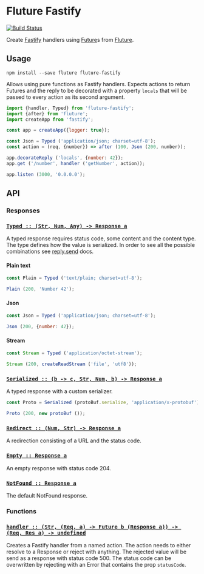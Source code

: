 # Fluture Fastify
[![Build Status](https://travis-ci.com/wearereasonablepeople/fluture-fastify.svg?branch=master)](https://travis-ci.com/wearereasonablepeople/fluture-fastify)

Create [Fastify][] handlers using [Future][]s from [Fluture][].

## Usage

```console
npm install --save fluture fluture-fastify
```

Allows using pure functions as Fastify handlers.
Expects actions to return Futures and the reply
to be decorated with a property `locals`
that will be passed to every action as its second argument.

```javascript
import {handler, Typed} from 'fluture-fastify';
import {after} from 'fluture';
import createApp from 'fastify';

const app = createApp({logger: true});

const Json = Typed ('application/json; charset=utf-8');
const action = (req, {number}) => after (100, Json (200, number));

app.decorateReply ('locals', {number: 42});
app.get ('/number', handler ('getNumber', action));

app.listen (3000, '0.0.0.0');
```

## API

### Responses

### <a name="Typed" href="https://github.com/wearereasonablepeople/fluture-fastify/blob/diego/everything/index.mjs#L42">`Typed :: (Str, Num, Any) -⁠> Response a`</a>

A typed response requires status code, some content and the
content type. The type defines how the value is serialized.
In order to see all the possible combinations see [reply.send][] docs.

#### Plain text
```javascript
const Plain = Typed ('text/plain; charset=utf-8');

Plain (200, 'Number 42');
```
#### Json

```javascript
const Json = Typed ('application/json; charset=utf-8');

Json (200, {number: 42});
```
#### Stream

```javascript
const Stream = Typed ('application/octet-stream');

Stream (200, createReadStream ('file', 'utf8'));
```
### <a name="Serialized" href="https://github.com/wearereasonablepeople/fluture-fastify/blob/diego/everything/index.mjs#L68">`Serialized :: (b -⁠> c, Str, Num, b) -⁠> Response a`</a>

A typed response with a custom serializer.

```javascript
const Proto = Serialized (protoBuf.serialize, 'application/x-protobuf');

Proto (200, new protoBuf ());
```
### <a name="Redirect" href="https://github.com/wearereasonablepeople/fluture-fastify/blob/diego/everything/index.mjs#L77">`Redirect :: (Num, Str) -⁠> Response a`</a>

A redirection consisting of a URL and the status code.

### <a name="Empty" href="https://github.com/wearereasonablepeople/fluture-fastify/blob/diego/everything/index.mjs#L81">`Empty :: Response a`</a>

An empty response with status code 204.

### <a name="NotFound" href="https://github.com/wearereasonablepeople/fluture-fastify/blob/diego/everything/index.mjs#L85">`NotFound :: Response a`</a>

The default NotFound response.

### Functions

### <a name="handler" href="https://github.com/wearereasonablepeople/fluture-fastify/blob/diego/everything/index.mjs#L134">`handler :: (Str, (Req, a) -⁠> Future b (Response a)) -⁠> (Req, Res a) -⁠> undefined`</a>

Creates a Fastify handler from a named action. The action needs to either
resolve to a Response or reject with anything.
The rejected value will be send as a response with status code 500. The
status code can be overwritten by rejecting with an Error that contains
the prop `statusCode`.

[Fluture]: https://github.com/fluture-js/Fluture
[Future]: https://github.com/fluture-js/Fluture#future
[Fastify]: https://github.com/fastify/Fastify
[reply.send]: https://github.com/fastify/fastify/blob/master/docs/Reply.md#senddata
